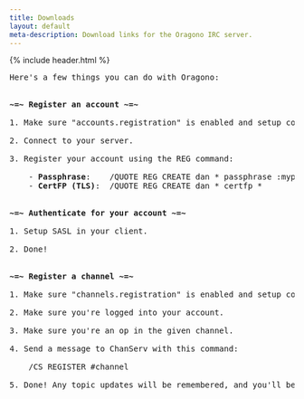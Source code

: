 ```yaml
---
title: Downloads
layout: default
meta-description: Download links for the Oragono IRC server.
---
```

{% include header.html %}

<pre>
Here's a few things you can do with Oragono: 


<strong>~=~ Register an account ~=~</strong>

1. Make sure "accounts.registration" is enabled and setup correctly in your config.

2. Connect to your server.

3. Register your account using the REG command:

    - <strong>Passphrase</strong>:    /QUOTE REG CREATE dan * passphrase :mypasswordhere
    - <strong>CertFP (TLS)</strong>:  /QUOTE REG CREATE dan * certfp *


<strong>~=~ Authenticate for your account ~=~</strong>

1. Setup SASL in your client.

2. Done!


<strong>~=~ Register a channel ~=~</strong>

1. Make sure "channels.registration" is enabled and setup correctly in your config.

2. Make sure you're logged into your account.

3. Make sure you're an op in the given channel.

4. Send a message to ChanServ with this command:

    /CS REGISTER #channel

5. Done! Any topic updates will be remembered, and you'll be opped upon joining.

</pre>